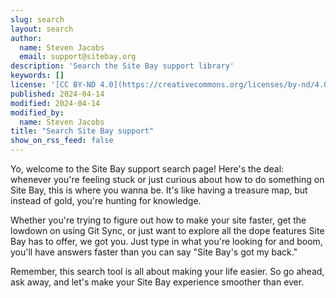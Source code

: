 ```yaml
---
slug: search
layout: search
author:
  name: Steven Jacobs
  email: support@sitebay.org
description: 'Search the Site Bay support library'
keywords: []
license: '[CC BY-ND 4.0](https://creativecommons.org/licenses/by-nd/4.0)'
published: 2024-04-14
modified: 2024-04-14
modified_by:
  name: Steven Jacobs
title: "Search Site Bay support"
show_on_rss_feed: false
---
```


Yo, welcome to the Site Bay support search page! Here's the deal: whenever you're feeling stuck or just curious about how to do something on Site Bay, this is where you wanna be. It's like having a treasure map, but instead of gold, you're hunting for knowledge.

Whether you're trying to figure out how to make your site faster, get the lowdown on using Git Sync, or just want to explore all the dope features Site Bay has to offer, we got you. Just type in what you're looking for and boom, you'll have answers faster than you can say "Site Bay's got my back."

Remember, this search tool is all about making your life easier. So go ahead, ask away, and let's make your Site Bay experience smoother than ever.